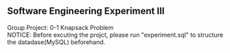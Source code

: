 ## Software Engineering Experiment III
Group Project: 0-1 Knapsack Problem<br>
NOTICE: Before excuting the projct, please run "experiment.sql" to structure the datadase(MySQL) beforehand.